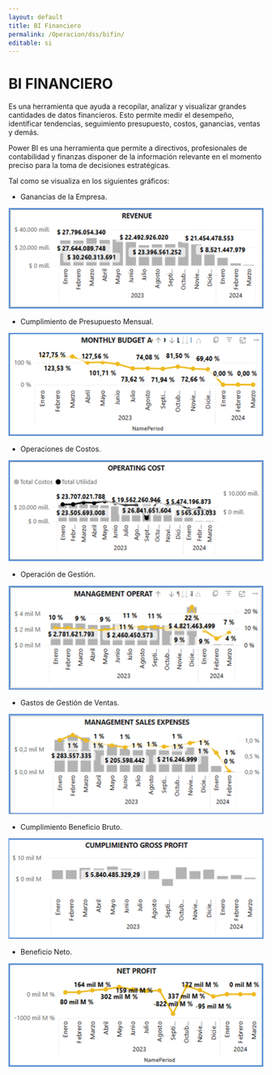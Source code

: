 ```yaml
---
layout: default
title: BI Financiero
permalink: /Operacion/dss/bifin/
editable: si
---
```


# BI FINANCIERO

Es una herramienta que ayuda a recopilar, analizar y visualizar grandes cantidades de datos financieros. Esto permite medir el desempeño, identificar tendencias, seguimiento presupuesto, costos, ganancias, ventas y demás.

Power BI es una herramienta que permite a directivos, profesionales de contabilidad y finanzas disponer de la información relevante en el momento preciso para la toma de decisiones estratégicas.

Tal como se visualiza en los siguientes gráficos: 

- Ganancias de la Empresa. 

![](bifinanciero1.png)

- Cumplimiento de Presupuesto Mensual.

![](bifinanciero2.png)

- Operaciones de Costos.

![](bifinanciero3.png)

- Operación de Gestión.

![](bifinanciero4.png)

- Gastos de Gestión de Ventas.

![](bifinanciero5.png)

- Cumplimiento Beneficio Bruto. 

![](bifinanciero6.png)

- Beneficio Neto. 

![](bifinanciero7.png)